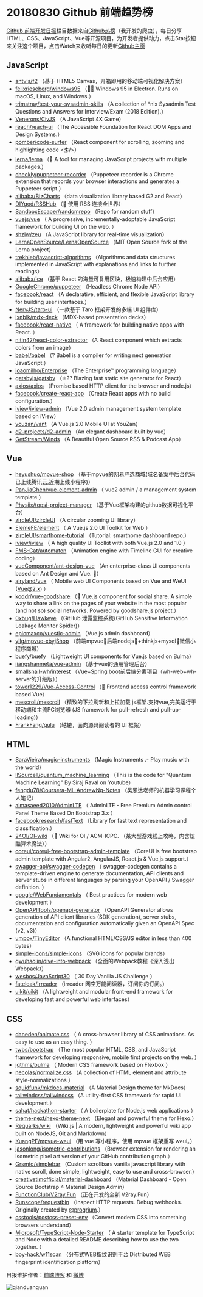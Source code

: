 # 20180830 Github 前端趋势榜

[Github 前端开发日报](http://caibaojian.com/c/news)栏目数据来自[Github热榜](http://news.caibaojian.com/)（我开发的爬虫），每日分享HTML、CSS、JavaScript、Vue等开源项目，为开发者提供动力，点击Star按钮来关注这个项目，点击Watch来收听每日的更新[Github主页](https://github.com/kujian/githubTrending)
## JavaScript

* [antvis/f2](https://github.com/antvis/f2) （基于 HTML5 Canvas，开箱即用的移动端可视化解决方案）
* [felixrieseberg/windows95](https://github.com/felixrieseberg/windows95) （💩🚀 Windows 95 in Electron. Runs on macOS, Linux, and Windows.）
* [trimstray/test-your-sysadmin-skills](https://github.com/trimstray/test-your-sysadmin-skills) （A collection of *nix Sysadmin Test Questions and Answers for Interview/Exam (2018 Edition).）
* [Venerons/CivJS](https://github.com/Venerons/CivJS) （A JavaScript 4X Game）
* [reach/reach-ui](https://github.com/reach/reach-ui) （The Accessible Foundation for React DOM Apps and Design Systems.）
* [pomber/code-surfer](https://github.com/pomber/code-surfer) （React component for scrolling, zooming and highlighting code &lt;🏄/&gt;）
* [lerna/lerna](https://github.com/lerna/lerna) （🐉 A tool for managing JavaScript projects with multiple packages.）
* [checkly/puppeteer-recorder](https://github.com/checkly/puppeteer-recorder) （Puppeteer recorder is a Chrome extension that records your browser interactions and generates a Puppeteer script.）
* [alibaba/BizCharts](https://github.com/alibaba/BizCharts) （data visualization library based G2 and React）
* [DIYgod/RSSHub](https://github.com/DIYgod/RSSHub) （🍭 使用 RSS 连接全世界）
* [SandboxEscaper/randomrepo](https://github.com/SandboxEscaper/randomrepo) （Repo for random stuff）
* [vuejs/vue](https://github.com/vuejs/vue) （
        A progressive, incrementally-adoptable JavaScript framework for building UI on the web.
      ）
* [shzlw/zeu](https://github.com/shzlw/zeu) （A JavaScript library for real-time visualization）
* [LernaOpenSource/LernaOpenSource](https://github.com/LernaOpenSource/LernaOpenSource) （MIT Open Source fork of the Lerna project）
* [trekhleb/javascript-algorithms](https://github.com/trekhleb/javascript-algorithms) （Algorithms and data structures implemented in JavaScript with explanations and links to further readings）
* [alibaba/ice](https://github.com/alibaba/ice) （基于 React 的海量可复用区块，极速构建中后台应用）
* [GoogleChrome/puppeteer](https://github.com/GoogleChrome/puppeteer) （Headless Chrome Node API）
* [facebook/react](https://github.com/facebook/react) （A declarative, efficient, and flexible JavaScript library for building user interfaces.）
* [NervJS/taro-ui](https://github.com/NervJS/taro-ui) （一款基于 Taro 框架开发的多端 UI 组件库）
* [jxnblk/mdx-deck](https://github.com/jxnblk/mdx-deck) （MDX-based presentation decks）
* [facebook/react-native](https://github.com/facebook/react) （
        A framework for building native apps with React.
      ）
* [nitin42/react-color-extractor](https://github.com/nitin42/react-color-extractor) （A React component which extracts colors from an image）
* [babel/babel](https://github.com/babel/babel) （? Babel is a compiler for writing next generation JavaScript.）
* [joaomilho/Enterprise](https://github.com/joaomilho/Enterprise) （The Enterprise™ programming language）
* [gatsbyjs/gatsby](https://github.com/gatsbyjs/gatsby) （⚛️?? Blazing fast static site generator for React）
* [axios/axios](https://github.com/axios/axios) （Promise based HTTP client for the browser and node.js）
* [facebook/create-react-app](https://github.com/facebook/create-react-app) （Create React apps with no build configuration.）
* [iview/iview-admin](https://github.com/iview/iview-admin) （Vue 2.0 admin management system template based on iView）
* [youzan/vant](https://github.com/youzan/vant) （A Vue.js 2.0 Mobile UI at YouZan）
* [d2-projects/d2-admin](https://github.com/d2-projects/d2-admin) （An elegant dashboard built by vue）
* [GetStream/Winds](https://github.com/GetStream/Winds) （A Beautiful Open Source RSS &amp; Podcast App）

## Vue

* [heyushuo/mpvue-shop](https://github.com/heyushuo/mpvue-shop) （基于mpvue的网易严选商城(域名备案中后台代码已上线腾讯云,近期上线小程序)）
* [PanJiaChen/vue-element-admin](https://github.com/PanJiaChen/vue-element-admin) （
        vue2 admin / a management system template
      ）
* [Physiix/topsi-project-manager](https://github.com/Physiix/topsi-project-manager) （基于Vue框架构建的github数据可视化平台）
* [zircleUI/zircleUI](https://github.com/zircleUI/zircleUI) （A circular zooming UI library）
* [ElemeFE/element](https://github.com/ElemeFE/element) （
        A Vue.js 2.0 UI Toolkit for Web
      ）
* [zircleUI/smarthome-tutorial](https://github.com/zircleUI/smarthome-tutorial) （Tutorial: smarthome dashboard repo.）
* [iview/iview](https://github.com/iview/iview) （
        A high quality UI Toolkit with both Vue.js 2.0 and 1.0
      ）
* [FMS-Cat/automaton](https://github.com/FMS-Cat/automaton) （Animation engine with Timeline GUI for creative coding）
* [vueComponent/ant-design-vue](https://github.com/vueComponent/ant-design-vue) （An enterprise-class UI components based on Ant Design and Vue. 🐜）
* [airyland/vux](https://github.com/airyland/vux) （
        Mobile web UI Components based on Vue and WeUI (Vue@2.x)
      ）
* [koddr/vue-goodshare](https://github.com/koddr/vue-goodshare) （🍿 Vue.js component for social share. A simple way to share a link on the pages of your website in the most popular (and not so) social networks. Powered by goodshare.js project.）
* [0xbug/Hawkeye](https://github.com/0xbug/Hawkeye) （GitHub 泄露监控系统(GitHub Sensitive Information Leakage Monitor Spider)）
* [epicmaxco/vuestic-admin](https://github.com/epicmaxco/vuestic-admin) （Vue.js admin dashboard）
* [yllg/mpvue-xbyjShop](https://github.com/yllg/mpvue-xbyjShop) （前端mpvue🚀后端nodejs🔋+thinkjs+mysql📂微信小程序商城）
* [buefy/buefy](https://github.com/buefy/buefy) （Lightweight UI components for Vue.js based on Bulma）
* [jiangshanmeta/vue-admin](https://github.com/jiangshanmeta/vue-admin) （基于vue的通用管理后台）
* [smallsnail-wh/interest](https://github.com/smallsnail-wh/interest) （Vue+Spring boot前后端分离项目（wh-web+wh-server的升级版））
* [tower1229/Vue-Access-Control](https://github.com/tower1229/Vue-Access-Control) （💎 Frontend access control framework based Vue）
* [mescroll/mescroll](https://github.com/mescroll/mescroll) （精致的下拉刷新和上拉加载 js框架.支持vue,完美运行于移动端和主流PC浏览器 (JS framework for pull-refresh and pull-up-loading)）
* [FrankFang/gulu](https://github.com/FrankFang/gulu) （轱辘，面向源码阅读者的 UI 框架）

## HTML

* [SaraVieira/magic-instruments](https://github.com/SaraVieira/magic-instruments) （Magic Instruments .- Play music with the world）
* [llSourcell/quantum_machine_learning](https://github.com/llSourcell/quantum_machine_learning) （This is the code for "Quantum Machine Learning" By Siraj Raval on Youtube）
* [fengdu78/Coursera-ML-AndrewNg-Notes](https://github.com/fengdu78/Coursera-ML-AndrewNg-Notes) （吴恩达老师的机器学习课程个人笔记）
* [almasaeed2010/AdminLTE](https://github.com/almasaeed2010/AdminLTE) （
        AdminLTE - Free Premium Admin control Panel Theme Based On Bootstrap 3.x
      ）
* [facebookresearch/fastText](https://github.com/facebookresearch/fastText) （Library for fast text representation and classification.）
* [24OI/OI-wiki](https://github.com/24OI/OI-wiki) （🌟 Wiki for OI / ACM-ICPC. （某大型游戏线上攻略，内含炫酷算术魔法））
* [coreui/coreui-free-bootstrap-admin-template](https://github.com/coreui/coreui-free-bootstrap-admin-template) （CoreUI is free bootstrap admin template with Angular2, AngularJS, React.js &amp; Vue.js support.）
* [swagger-api/swagger-codegen](https://github.com/swagger-api/swagger-codegen) （
        swagger-codegen contains a template-driven engine to generate documentation, API clients and server stubs in different languages by parsing your OpenAPI / Swagger definition.
      ）
* [google/WebFundamentals](https://github.com/google/WebFundamentals) （
        Best practices for modern web development
      ）
* [OpenAPITools/openapi-generator](https://github.com/OpenAPITools/openapi-generator) （OpenAPI Generator allows generation of API client libraries (SDK generation), server stubs, documentation and configuration automatically given an OpenAPI Spec (v2, v3)）
* [umpox/TinyEditor](https://github.com/umpox/TinyEditor) （A functional HTML/CSS/JS editor in less than 400 bytes）
* [simple-icons/simple-icons](https://github.com/simple-icons/simple-icons) （SVG icons for popular brands）
* [gwuhaolin/dive-into-webpack](https://github.com/gwuhaolin/dive-into-webpack) （全面的Webpack教程《深入浅出Webpack》）
* [wesbos/JavaScript30](https://github.com/wesbos/JavaScript30) （
        30 Day Vanilla JS Challenge
      ）
* [fateleak/irreader](https://github.com/fateleak/irreader) （irreader 网空万能阅读器，订阅你的订阅。）
* [uikit/uikit](https://github.com/uikit/uikit) （A lightweight and modular front-end framework for developing fast and powerful web interfaces）

## CSS

* [daneden/animate.css](https://github.com/daneden/animate.css) （
        A cross-browser library of CSS animations. As easy to use as an easy thing.
      ）
* [twbs/bootstrap](https://github.com/twbs/bootstrap) （The most popular HTML, CSS, and JavaScript framework for developing responsive, mobile first projects on the web.
      ）
* [jgthms/bulma](https://github.com/jgthms/bulma) （
        Modern CSS framework based on Flexbox
      ）
* [necolas/normalize.css](https://github.com/necolas/normalize.css) （A collection of HTML element and attribute style-normalizations
      ）
* [squidfunk/mkdocs-material](https://github.com/squidfunk/mkdocs-material) （A Material Design theme for MkDocs）
* [tailwindcss/tailwindcss](https://github.com/tailwindcss/tailwindcss) （A utility-first CSS framework for rapid UI development.）
* [sahat/hackathon-starter](https://github.com/sahat/hackathon-starter) （
        A boilerplate for Node.js web applications
      ）
* [theme-next/hexo-theme-next](https://github.com/theme-next/hexo-theme-next) （Elegant and powerful theme for Hexo.）
* [Requarks/wiki](https://github.com/Requarks/wiki) （Wiki.js | A modern, lightweight and powerful wiki app built on NodeJS, Git and Markdown）
* [KuangPF/mpvue-weui](https://github.com/KuangPF/mpvue-weui) （用 vue 写小程序，使用 mpvue 框架重写 weui。）
* [jasonlong/isometric-contributions](https://github.com/jasonlong/isometric-contributions) （Browser extension for rendering an isometric pixel art version of your GitHub contribution graph.）
* [Grsmto/simplebar](https://github.com/Grsmto/simplebar) （Custom scrollbars vanilla javascript library with native scroll, done simple, lightweight, easy to use and cross-browser.）
* [creativetimofficial/material-dashboard](https://github.com/creativetimofficial/material-dashboard) （Material Dashboard - Open Source Bootstrap 4 Material Design Admin）
* [FunctionClub/V2ray.Fun](https://github.com/FunctionClub/V2ray.Fun) （正在开发的全新 V2ray.Fun）
* [Runscope/requestbin](https://github.com/Runscope/requestbin) （Inspect HTTP requests. Debug webhooks. Originally created by <a href="https://github.com/progrium" class="user-mention">@progrium</a>.）
* [csstools/postcss-preset-env](https://github.com/csstools/postcss-preset-env) （Convert modern CSS into something browsers understand）
* [Microsoft/TypeScript-Node-Starter](https://github.com/Microsoft/TypeScript-Node-Starter) （
        A starter template for TypeScript and Node with a detailed README describing how to use the two together.
      ）
* [boy-hack/w11scan](https://github.com/boy-hack/w11scan) （分布式WEB指纹识别平台 Distributed WEB fingerprint identification platform）


日报维护作者：[前端博客](http://caibaojian.com/) 和 [微博](http://caibaojian.com/go/weibo)

![qianduanquan](https://user-images.githubusercontent.com/3055447/38468989-651132ac-3b80-11e8-8e6b-15122322a9d7.png)